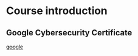 # Course introduction


## Google Cybersecurity Certificate

[ google ](https://www.coursera.org/professional-certificates/google-cybersecurity)
